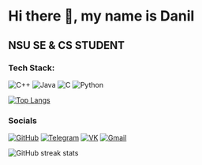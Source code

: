 # Hi there 👋, my name is Danil

## NSU SE & CS STUDENT

### Tech Stack:

![C++](https://img.shields.io/badge/c++-%2300599C.svg?style=for-the-badge&logo=c%2B%2B&logoColor=white) ![Java](https://img.shields.io/badge/java-%23ED8B00.svg?style=for-the-badge&logo=openjdk&logoColor=white) ![C](https://img.shields.io/badge/c-%2300599C.svg?style=for-the-badge&logo=c&logoColor=white) ![Python](https://img.shields.io/badge/python-3670A0?style=for-the-badge&logo=python&logoColor=ffdd54)

<p align="center">
  
  [![Top Langs](https://github-readme-stats.vercel.app/api/top-langs/?username=01trisha)](https://github.com/anuraghazra/github-readme-stats)
  
  </p>

### Socials

[![GitHub](https://img.shields.io/badge/GitHub-181717?logo=github&logoColor=white)](https://github.com/01trisha)
[![Telegram](https://img.shields.io/badge/Telegram-26A5E4?logo=telegram&logoColor=white)](http://t.me/tgctrisha)
[![VK](https://img.shields.io/badge/VK-0077FF?logo=vk&logoColor=white)](https://vk.com/trishasct)
[![Gmail](https://img.shields.io/badge/Email-D14836?logo=gmail&logoColor=white)](mailto:daniltrishkin5@gmail.com)
  
  ![GitHub streak stats](https://streak-stats.demolab.com/?user=01trisha)
 
  
